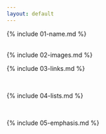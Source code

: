 ```yaml
---
layout: default
---
```


{% include 01-name.md %}

<br>
{% include 02-images.md %}

<br>

{% include 03-links.md %}

<br>

{% include 04-lists.md %}

<br>

{% include 05-emphasis.md %}